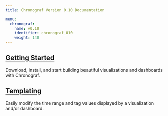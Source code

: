 ```yaml
---
title: Chronograf Version 0.10 Documentation

menu:
  chronograf:
    name: v0.10
    identifier: chronograf_010
    weight: 140
---
```


## [Getting Started](/chronograf/v0.10/introduction/getting_started/)
Download, install, and start building beautiful visualizations and dashboards with Chronograf.

## [Templating](/chronograf/v0.10/introduction/templating/)
Easily modify the time range and tag values displayed by a visualization and/or dashboard.

